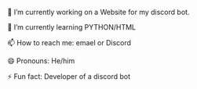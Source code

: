 <p> 🔭 I’m currently working on a Website for my discord bot.
<P> 🌱 I’m currently learning PYTHON/HTML
<p> 📫 How to reach me: emael or Discord
<p> 😄 Pronouns: He/him
<p> ⚡ Fun fact: Developer of a discord bot
